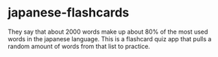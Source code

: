 # japanese-flashcards

They say that about 2000 words make up about 80% of the most used words in the japanese language. 
This is a flashcard quiz app that pulls a random amount of words from that list to practice.
